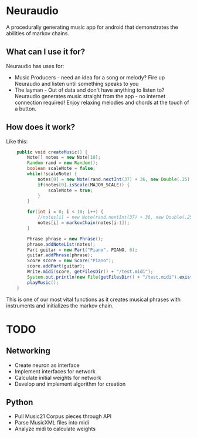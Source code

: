 # Neuraudio
A procedurally generating music app for android that demonstrates the abilities of markov chains.

## What can I use it for?
Neuraudio has uses for:
* Music Producers - need an idea for a song or melody? Fire up Neuraudio and listen until something speaks to you
* The layman - Out of data and don't have anything to listen to? Neuraudio generates music straight from the app - no internet connection required! Enjoy relaxing melodies and chords at the touch of a button.

## How does it work?
Like this:
```java
    public void createMusic() {
        Note[] notes = new Note[10];
        Random rand = new Random();
        boolean scaleNote = false;
        while(!scaleNote) {
            notes[0] = new Note(rand.nextInt(37) + 36, new Double(.25) + new Double(2.75) * rand.nextDouble());
            if(notes[0].isScale(MAJOR_SCALE)) {
                scaleNote = true;
            }
        }

        for(int i = 0; i < 10; i++) {
            //notes[i] = new Note(rand.nextInt(37) + 36, new Double(.25) + new Double(2.75) * rand.nextDouble());
            notes[i] = markovChain(notes[i-1]);
        }

        Phrase phrase = new Phrase();
        phrase.addNoteList(notes);
        Part guitar = new Part("Piano", PIANO, 0);
        guitar.addPhrase(phrase);
        Score score = new Score("Piano");
        score.addPart(guitar);
        Write.midi(score, getFilesDir() + "/test.midi");
        System.out.println(new File(getFilesDir() + "/test.midi").exists());
        playMusic();
    }
```
This is one of our most vital functions as it creates musical phrases with instruments and initializes the markov chain.

# TODO
## Networking
* Create neuron as interface
* Implement interfaces for network
* Calculate initial weights for network
* Develop and implement algorithm for creation

## Python
* Pull Music21 Corpus pieces through API
* Parse MusicXML files into midi
* Analyze midi to calculate weights
